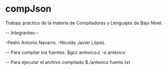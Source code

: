 # compJson
Trabajo práctico de la materia de Compiladores y Lenguajes de Bajo Nivel.

-- Integrantes--

-Pedro Antonio Navarro.
-Nicolás Javier López.

-- Para compilar los fuentes.
$gcc anlexico.c -o anlexico

-- Para ejecutar el archivo compilado
$./anlexico fuente.txt
